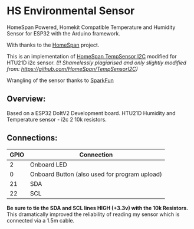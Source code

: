 # HS Environmental Sensor
HomeSpan Powered, Homekit Compatible Temperature and Humidity Sensor for ESP32 with the Arduino framework.

With thanks to the [HomeSpan](https://github.com/HomeSpan) project.


This is an implementation of [HomeSpan TempSensor I2C](https://github.com/HomeSpan/TempSensorI2C) modified for HTU21D i2c sensor.
*(!! Shamelessly plagiarised and only slightly modified from: https://github.com/HomeSpan/TempSensorI2C)*

Wrangling of the sensor thanks to [SparkFun](https://github.com/sparkfun/HTU21D_Breakout)


## Overview:

Based on a ESP32 DoItV2 Development board.
HTU21D Humidity and Temperature sensor - i2c
2 10k resistors.

## Connections:
| GPIO | Connection|
| ---- | ------------- |
| 2 | Onboard LED |
|  0   | Onboard Button (also used for program upload) |
| 21 | SDA |
| 22 | SCL |

**Be sure to tie the SDA and SCL lines HIGH (+3.3v) with the 10k Resistors.**
    This dramatically improved the reliability of reading my sensor which is connected via a 1.5m cable.


